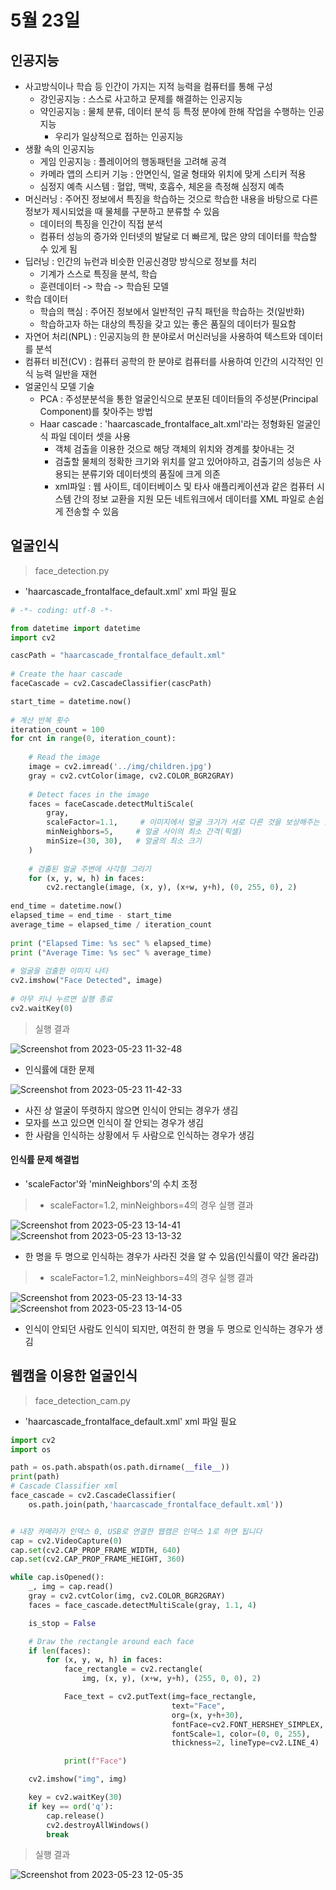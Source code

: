 # 5월 23일

## 인공지능
- 사고방식이나 학습 등 인간이 가지는 지적 능력을 컴퓨터를 통해 구성
  - 강인공지능 : 스스로 사고하고 문제를 해결하는 인공지능
  - 약인공지능 : 물체 분류, 데이터 분석 등 특정 분야에 한해 작업을 수행하는 인공지능
    - 우리가 일상적으로 접하는 인공지능
- 생활 속의 인공지능
  - 게임 인공지능 : 플레이어의 행동패턴을 고려해 공격
  - 카메라 앱의 스티커 기능 : 안면인식, 얼굴 형태와 위치에 맞게 스티커 적용
  - 심정지 예측 시스템 : 혈압, 맥박, 호흡수, 체온을 측정해 심정지 예측
- 머신러닝 : 주어진 정보에서 특징을 학습하는 것으로 학습한 내용을 바탕으로 다른 정보가 제시되었을 때 물체를 구분하고 분류할 수 있음
  - 데이터의 특징을 인간이 직접 분석
  - 컴퓨터 성능의 증가와 인터넷의 발달로 더 빠르게, 많은 양의 데이터를 학습할 수 있게 됨
- 딥러닝 : 인간의 뉴런과 비슷한 인공신경망 방식으로 정보를 처리 
  - 기계가 스스로 특징을 분석, 학습
  - 훈련데이터 -> 학습 -> 학습된 모델
- 학습 데이터
  - 학습의 핵심 : 주어진 정보에서 일반적인 규칙 패턴을 학습하는 것(일반화) 
  - 학습하고자 하는 대상의 특징을 갖고 있는 좋은 품질의 데이터가 필요함
- 자연어 처리(NPL) : 인공지능의 한 분야로서 머신러닝을 사용하여 텍스트와 데이터를 분석
- 컴퓨터 비전(CV) : 컴퓨터 공학의 한 분야로 컴퓨터를 사용하여 인간의 시각적인 인식 능력 일반을 재현
- 얼굴인식 모델 기술
  - PCA : 주성분분석을 통한 얼굴인식으로 분포된 데이터들의 주성분(Principal Component)를 찾아주는 방법 
  - Haar cascade : 'haarcascade_frontalface_alt.xml'라는 정형화된 얼굴인식 파일 데이터 셋을 사용 
    - 객체 검출을 이용한 것으로 해당 객체의 위치와 경계를 찾아내는 것
    - 검출할 물체의 정확한 크기와 위치를 알고 있어야하고, 검출기의 성능은 사용되는 분류기와 데이터셋의 품질에 크게 의존
    - xml파일 : 웹 사이트, 데이터베이스 및 타사 애플리케이션과 같은 컴퓨터 시스템 간의 정보 교환을 지원 모든 네트워크에서 데이터를 XML 파일로 손쉽게 전송할 수 있음

## 얼굴인식
> face_detection.py
- 'haarcascade_frontalface_default.xml' xml 파일 필요
```python
# -*- coding: utf-8 -*-

from datetime import datetime
import cv2

cascPath = "haarcascade_frontalface_default.xml"
 
# Create the haar cascade
faceCascade = cv2.CascadeClassifier(cascPath)

start_time = datetime.now()
 
# 계산 반복 횟수
iteration_count = 100
for cnt in range(0, iteration_count):
 
    # Read the image
    image = cv2.imread('../img/children.jpg')
    gray = cv2.cvtColor(image, cv2.COLOR_BGR2GRAY)
 
    # Detect faces in the image
    faces = faceCascade.detectMultiScale(
        gray,
        scaleFactor=1.1,     # 이미지에서 얼굴 크기가 서로 다른 것을 보상해주는 값
        minNeighbors=5,     # 얼굴 사이의 최소 간격(픽셀)
        minSize=(30, 30),   # 얼굴의 최소 크기
    )
 
    # 검출된 얼굴 주변에 사각형 그리기
    for (x, y, w, h) in faces:
        cv2.rectangle(image, (x, y), (x+w, y+h), (0, 255, 0), 2)
 
end_time = datetime.now()
elapsed_time = end_time - start_time
average_time = elapsed_time / iteration_count
 
print ("Elapsed Time: %s sec" % elapsed_time)
print ("Average Time: %s sec" % average_time)
 
# 얼굴을 검출한 이미지 나타
cv2.imshow("Face Detected", image)
 
# 아무 키나 누르면 실행 종료
cv2.waitKey(0)
```
> 실행 결과

![Screenshot from 2023-05-23 11-32-48](https://github.com/ajhwan/OpenCV_study/assets/129160008/d3028292-38b4-4901-8bff-9b95442b3792)

- 인식률에 대한 문제

![Screenshot from 2023-05-23 11-42-33](https://github.com/ajhwan/OpenCV_study/assets/129160008/b1f5425c-6db2-4a36-b66b-382e94655a42)

- 사진 상 얼굴이 뚜렷하지 않으면 인식이 안되는 경우가 생김
- 모자를 쓰고 있으면 인식이 잘 안되는 경우가 생김
- 한 사람을 인식하는 상황에서 두 사람으로 인식하는 경우가 생김

#### 인식률 문제 해결법
- 'scaleFactor'와 'minNeighbors'의 수치 조정
> - scaleFactor=1.2, minNeighbors=4의 경우
> 실행 결과

![Screenshot from 2023-05-23 13-14-41](https://github.com/ajhwan/OpenCV_study/assets/129160008/f42eda8b-9d1c-42de-83a7-8e8d87a3d2e2)
![Screenshot from 2023-05-23 13-13-32](https://github.com/ajhwan/OpenCV_study/assets/129160008/4ce1b0d0-63c9-4d4f-88f8-974091d1d168)
- 한 명을 두 명으로 인식하는 경우가 사라진 것을 알 수 있음(인식률이 약간 올라감)

> - scaleFactor=1.2, minNeighbors=4의 경우
> 실행 결과

![Screenshot from 2023-05-23 13-14-33](https://github.com/ajhwan/OpenCV_study/assets/129160008/066997b1-3dce-48b7-a9eb-49b1648a3429)
![Screenshot from 2023-05-23 13-14-05](https://github.com/ajhwan/OpenCV_study/assets/129160008/61fc5e04-423b-470e-a32e-f433fced2645)
- 인식이 안되던 사람도 인식이 되지만, 여전히 한 명을 두 명으로 인식하는 경우가 생김

## 웹캠을 이용한 얼굴인식
> face_detection_cam.py
- 'haarcascade_frontalface_default.xml' xml 파일 필요
```python
import cv2
import os

path = os.path.abspath(os.path.dirname(__file__))
print(path)
# Cascade Classifier xml
face_cascade = cv2.CascadeClassifier(
    os.path.join(path,'haarcascade_frontalface_default.xml'))


# 내장 카메라가 인덱스 0, USB로 연결한 웹캠은 인덱스 1로 하면 됩니다
cap = cv2.VideoCapture(0)
cap.set(cv2.CAP_PROP_FRAME_WIDTH, 640)
cap.set(cv2.CAP_PROP_FRAME_HEIGHT, 360)

while cap.isOpened():
    _, img = cap.read()
    gray = cv2.cvtColor(img, cv2.COLOR_BGR2GRAY)
    faces = face_cascade.detectMultiScale(gray, 1.1, 4)

    is_stop = False

    # Draw the rectangle around each face
    if len(faces):
        for (x, y, w, h) in faces:
            face_rectangle = cv2.rectangle(
                img, (x, y), (x+w, y+h), (255, 0, 0), 2)

            Face_text = cv2.putText(img=face_rectangle,
                                    text="Face",
                                    org=(x, y+h+30),
                                    fontFace=cv2.FONT_HERSHEY_SIMPLEX,
                                    fontScale=1, color=(0, 0, 255),
                                    thickness=2, lineType=cv2.LINE_4)

            print(f"Face")

    cv2.imshow("img", img)

    key = cv2.waitKey(30)
    if key == ord('q'):
        cap.release()
        cv2.destroyAllWindows()
        break
```
> 실행 결과

![Screenshot from 2023-05-23 12-05-35](https://github.com/ajhwan/OpenCV_study/assets/129160008/e60d6050-48f2-43c0-983c-240c111fcf83)
